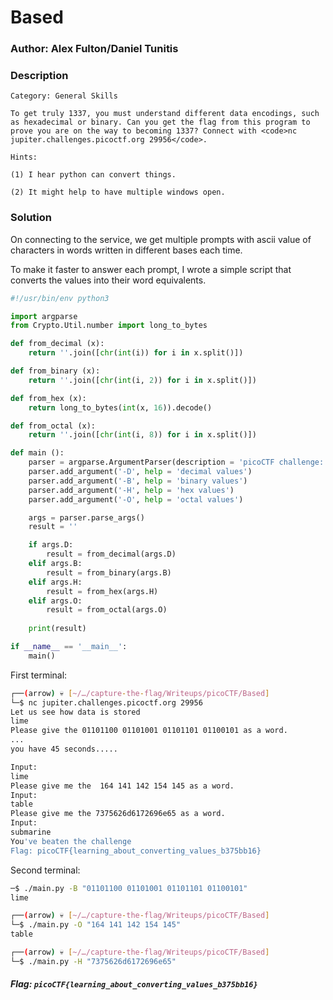
# Based 

### Author: Alex Fulton/Daniel Tunitis

### Description

```
Category: General Skills

To get truly 1337, you must understand different data encodings, such as hexadecimal or binary. Can you get the flag from this program to prove you are on the way to becoming 1337? Connect with <code>nc jupiter.challenges.picoctf.org 29956</code>.

Hints:

(1) I hear python can convert things.

(2) It might help to have multiple windows open.

```

### Solution

On connecting to the service, we get multiple prompts with ascii value of characters in words written in different bases each time.

To make it faster to answer each prompt, I wrote a simple script that converts the values into their word equivalents.

```python
#!/usr/bin/env python3

import argparse
from Crypto.Util.number import long_to_bytes

def from_decimal (x):
    return ''.join([chr(int(i)) for i in x.split()])

def from_binary (x):
    return ''.join([chr(int(i, 2)) for i in x.split()])

def from_hex (x):
    return long_to_bytes(int(x, 16)).decode()

def from_octal (x):
    return ''.join([chr(int(i, 8)) for i in x.split()])

def main ():
    parser = argparse.ArgumentParser(description = 'picoCTF challenge: Based')
    parser.add_argument('-D', help = 'decimal values')
    parser.add_argument('-B', help = 'binary values')
    parser.add_argument('-H', help = 'hex values')
    parser.add_argument('-O', help = 'octal values')

    args = parser.parse_args()
    result = ''

    if args.D:
        result = from_decimal(args.D)
    elif args.B:
        result = from_binary(args.B)
    elif args.H:
        result = from_hex(args.H)
    elif args.O:
        result = from_octal(args.O)
    
    print(result)

if __name__ == '__main__':
    main()
```

First terminal:

```bash
┌──(arrow) 💀 [~/…/capture-the-flag/Writeups/picoCTF/Based]
└─$ nc jupiter.challenges.picoctf.org 29956
Let us see how data is stored
lime
Please give the 01101100 01101001 01101101 01100101 as a word.
...
you have 45 seconds.....

Input:
lime
Please give me the  164 141 142 154 145 as a word.
Input:
table
Please give me the 7375626d6172696e65 as a word.
Input:
submarine
You've beaten the challenge
Flag: picoCTF{learning_about_converting_values_b375bb16}
```

Second terminal:

```bash
─$ ./main.py -B "01101100 01101001 01101101 01100101"         
lime

┌──(arrow) 💀 [~/…/capture-the-flag/Writeups/picoCTF/Based]
└─$ ./main.py -O "164 141 142 154 145"                
table

┌──(arrow) 💀 [~/…/capture-the-flag/Writeups/picoCTF/Based]
└─$ ./main.py -H "7375626d6172696e65" 
```

##### Flag: `picoCTF{learning_about_converting_values_b375bb16}`
